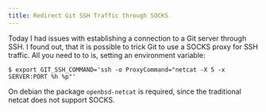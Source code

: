 ```yaml
---
title: Redirect Git SSH Traffic through SOCKS
---
```


Today I had issues with establishing a connection to a Git server
through SSH. I found out, that it is possible to trick Git to use
a SOCKS proxy for SSH traffic. All you need to to is, setting
an environment variable:

```
$ export GIT_SSH_COMMAND='ssh -o ProxyCommand="netcat -X 5 -x SERVER:PORT %h %p"'
```

On debian the package `openbsd-netcat` is required, since the traditional
netcat does not support SOCKS.
